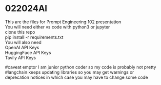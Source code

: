 # 022024AI

This are the files for Prompt Engineering 102 presentation </br>
You will need either vs code with python3 or jupyter </br>
clone this repo </br>
pip install -r requirements.txt </br>
You will also need </br>
OpenAI API Keys </br>
HuggingFace API Keys </br>
Tavily API Keys</br>


#caveat emptor I am junior python coder so my code is probably not pretty </br>
#langchain keeps updating libraries so you may get warnings or deprecation notices in which case you may have to change some code 